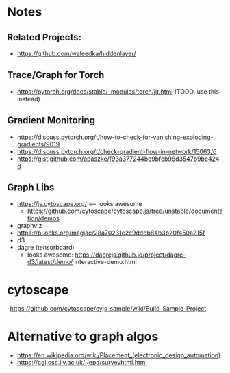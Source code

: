 
# Notes

## Related Projects:
* https://github.com/waleedka/hiddenlayer/

## Trace/Graph for Torch
 - https://pytorch.org/docs/stable/_modules/torch/jit.html (TODO, use this instead)

## Gradient Monitoring
- https://discuss.pytorch.org/t/how-to-check-for-vanishing-exploding-gradients/9019
- https://discuss.pytorch.org/t/check-gradient-flow-in-network/15063/6
- https://gist.github.com/apaszke/f93a377244be9bfcb96d3547b9bc424d


## Graph Libs
- https://js.cytoscape.org/ <-- looks awesome
    - https://github.com/cytoscape/cytoscape.js/tree/unstable/documentation/demos
- graphviz 
- https://bl.ocks.org/magjac/28a70231e2c9dddb84b3b20f450a215f
- d3
- dagre (tensorboard)
    - looks awesome: https://dagrejs.github.io/project/dagre-d3/latest/demo/    interactive-demo.html

# cytoscape
-https://github.com/cytoscape/cyjs-sample/wiki/Build-Sample-Project

# Alternative to graph algos
- https://en.wikipedia.org/wiki/Placement_(electronic_design_automation)
- https://cgi.csc.liv.ac.uk/~epa/surveyhtml.html

